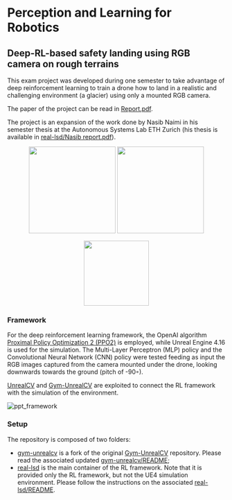 # Perception and Learning for Robotics

## Deep-RL-based safety landing using RGB camera on rough terrains

This exam project was developed during one semester to take advantage of deep reinforcement learning to train a drone how to land in a realistic and challenging environment (a glacier) using only a mounted RGB camera.  
  
The paper of the project can be read in [Report.pdf](Report.pdf).  
  
The project is an expansion of the work done by Nasib Naimi in his semester thesis at the Autonomous Systems Lab ETH Zurich (his thesis is available in [real-lsd/Nasib report.pdf](real-lsd/Nasib_report.pdf)).

<p align="center">
 <img height="200" src="https://user-images.githubusercontent.com/79461707/139410971-46d09793-d9d4-4b47-8ed0-f097390972e1.png"/>
 <img height="200" src="https://user-images.githubusercontent.com/79461707/139410959-4b105031-8f48-40ce-8f44-9c0b5c51d61b.png"/>
</p>

<p align="center">
 <img height="150" src="https://user-images.githubusercontent.com/79461707/139410341-b74b38ec-8bea-4efe-860e-a524153fb171.png"/>
</p>

### Framework
For the deep reinforcement learning framework, the OpenAI algorithm [Proximal Policy Optimization 2 (PPO2)](https://openai.com/blog/openai-baselines-ppo/) is employed, while Unreal Engine 4.16 is used for the simulation. The Multi-Layer Perceptron (MLP) policy and the Convolutional Neural Network (CNN) policy were tested feeding as input the RGB images captured from the camera mounted under the drone, looking downwards towards the ground (pitch of -90◦).  
  
[UnrealCV](https://unrealcv.org/) and [Gym-UnrealCV](https://github.com/zfw1226/gym-unrealcv) are exploited to connect the RL framework with the simulation of the environment. 

![ppt_framework](https://user-images.githubusercontent.com/79461707/139410041-56a97cf6-096b-4a98-a7eb-b38367b148d4.png)

### Setup

The repository is composed of two folders: 
* [gym-unrealcv](gym-unrealcv) is a fork of the original [Gym-UnrealCV](https://github.com/zfw1226/gym-unrealcv) repository. Please read the associated updated [gym-unrealcv/README](https://github.com/zfw1226/gym-unrealcv/blob/v1.0/README.md);
* [real-lsd](real-lsd) is the main container of the RL framework. Note that it is provided only the RL framework, but not the UE4 simulation environment. Please follow the instructions on the associated [real-lsd/README](real-lsd/README.md).

